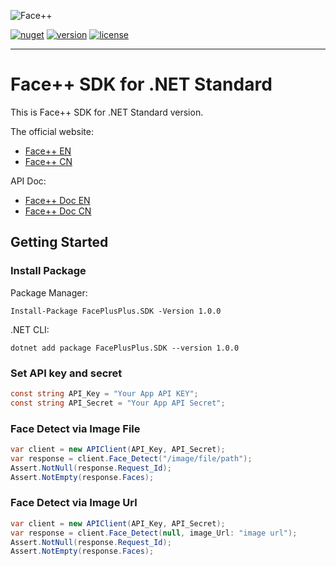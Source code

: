 ![Face++][LOGO]

[![nuget][nuget-badge]][NUGET] [![version][version-badge]][CHANGELOG] [![license][license-badge]][LICENSE]

-----------------------------------------------------------------------------

Face++ SDK for .NET Standard
============================

This is Face++ SDK for .NET Standard version.

The official website: 
* [Face++ EN](https://www.faceplusplus.com/)
* [Face++ CN](https://www.faceplusplus.com.cn/)


API Doc: 
* [Face++ Doc EN](https://console.faceplusplus.com/documents/7079083)
* [Face++ Doc CN](https://console.faceplusplus.com.cn/documents/5671787)


## Getting Started

### Install Package

Package Manager:

    Install-Package FacePlusPlus.SDK -Version 1.0.0

.NET CLI:

    dotnet add package FacePlusPlus.SDK --version 1.0.0

### Set API key and secret

```csharp
const string API_Key = "Your App API KEY";
const string API_Secret = "Your App API Secret";
```

### Face Detect via Image File

```csharp
var client = new APIClient(API_Key, API_Secret);
var response = client.Face_Detect("/image/file/path");
Assert.NotNull(response.Request_Id);
Assert.NotEmpty(response.Faces);
```

### Face Detect via Image Url

```csharp
var client = new APIClient(API_Key, API_Secret);
var response = client.Face_Detect(null, image_Url: "image url");
Assert.NotNull(response.Request_Id);
Assert.NotEmpty(response.Faces);
```

[LOGO]: https://www.faceplusplus.com.cn/images/cn/header/face-cn.png
[CHANGELOG]: ./CHANGELOG.md
[LICENSE]: ./LICENSE
[NUGET]: https://www.nuget.org/packages/FacePlusPlus.SDK
[nuget-badge]: https://img.shields.io/badge/nuget-1.0.0-blue.svg
[version-badge]: https://img.shields.io/badge/version-1.0.0-blue.svg
[license-badge]: https://img.shields.io/badge/license-MIT-blue.svg